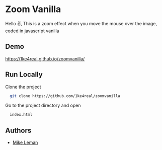 
# Zoom Vanilla

Hello :v:, This is a zoom effect when you move the mouse over the image, coded in javascript vanilla


## Demo

https://1ke4real.github.io/zoomvanilla/


## Run Locally

Clone the project

```bash
  git clone https://github.com/1ke4real/zoomvanilla
```

Go to the project directory and open

```bash
  index.html
```


## Authors

- [Mike Leman](https://github.com/1ke4real)

